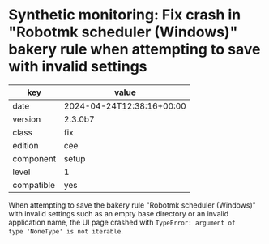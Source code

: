 [//]: # (werk v2)
# Synthetic monitoring: Fix crash in "Robotmk scheduler (Windows)" bakery rule when attempting to save with invalid settings

key        | value
---------- | ---
date       | 2024-04-24T12:38:16+00:00
version    | 2.3.0b7
class      | fix
edition    | cee
component  | setup
level      | 1
compatible | yes

When attempting to save the bakery rule "Robotmk scheduler (Windows)" with invalid settings such as
an empty base directory or an invalid application name, the UI page crashed with
<code>TypeError: argument of type 'NoneType' is not iterable</code>.
